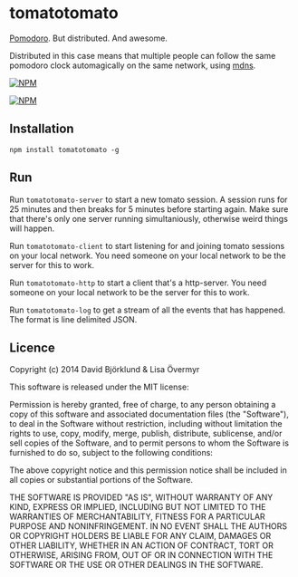 # tomatotomato

[Pomodoro](http://en.wikipedia.org/wiki/Pomodoro_Technique). But distributed. And awesome.

Distributed in this case means that multiple people can follow the same pomodoro clock automagically on the same network, using [mdns](http://npmjs.org/package/mdns).

[![NPM](https://nodei.co/npm/tomatotomato.png?downloads&stars)](https://nodei.co/npm/tomatotomato/)

[![NPM](https://nodei.co/npm-dl/tomatotomato.png)](https://nodei.co/npm/tomatotomato/)

## Installation

```
npm install tomatotomato -g
```

## Run

Run `tomatotomato-server` to start a new tomato session. A session runs for 25 minutes and then breaks for 5 minutes before starting again. Make sure that there's only one server running simultaniously, otherwise weird things will happen.

Run `tomatotomato-client` to start listening for and joining tomato sessions on your local network. You need someone on your local network to be the server for this to work.

Run `tomatotomato-http` to start a client that's a http-server. You need someone on your local network to be the server for this to work.

Run `tomatotomato-log` to get a stream of all the events that has happened. The format is line delimited JSON.

## Licence

Copyright (c) 2014 David Björklund & Lisa Övermyr

This software is released under the MIT license:

Permission is hereby granted, free of charge, to any person obtaining a copy
of this software and associated documentation files (the "Software"), to deal
in the Software without restriction, including without limitation the rights
to use, copy, modify, merge, publish, distribute, sublicense, and/or sell
copies of the Software, and to permit persons to whom the Software is
furnished to do so, subject to the following conditions:

The above copyright notice and this permission notice shall be included in
all copies or substantial portions of the Software.

THE SOFTWARE IS PROVIDED "AS IS", WITHOUT WARRANTY OF ANY KIND, EXPRESS OR
IMPLIED, INCLUDING BUT NOT LIMITED TO THE WARRANTIES OF MERCHANTABILITY,
FITNESS FOR A PARTICULAR PURPOSE AND NONINFRINGEMENT. IN NO EVENT SHALL THE
AUTHORS OR COPYRIGHT HOLDERS BE LIABLE FOR ANY CLAIM, DAMAGES OR OTHER
LIABILITY, WHETHER IN AN ACTION OF CONTRACT, TORT OR OTHERWISE, ARISING FROM,
OUT OF OR IN CONNECTION WITH THE SOFTWARE OR THE USE OR OTHER DEALINGS IN
THE SOFTWARE.

